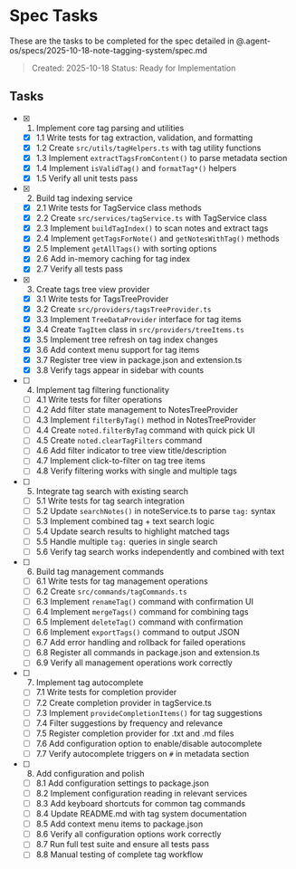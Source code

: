 # Spec Tasks

These are the tasks to be completed for the spec detailed in @.agent-os/specs/2025-10-18-note-tagging-system/spec.md

> Created: 2025-10-18
> Status: Ready for Implementation

## Tasks

- [x] 1. Implement core tag parsing and utilities
  - [x] 1.1 Write tests for tag extraction, validation, and formatting
  - [x] 1.2 Create `src/utils/tagHelpers.ts` with tag utility functions
  - [x] 1.3 Implement `extractTagsFromContent()` to parse metadata section
  - [x] 1.4 Implement `isValidTag()` and `formatTag*()` helpers
  - [x] 1.5 Verify all unit tests pass

- [x] 2. Build tag indexing service
  - [x] 2.1 Write tests for TagService class methods
  - [x] 2.2 Create `src/services/tagService.ts` with TagService class
  - [x] 2.3 Implement `buildTagIndex()` to scan notes and extract tags
  - [x] 2.4 Implement `getTagsForNote()` and `getNotesWithTag()` methods
  - [x] 2.5 Implement `getAllTags()` with sorting options
  - [x] 2.6 Add in-memory caching for tag index
  - [x] 2.7 Verify all tests pass

- [x] 3. Create tags tree view provider
  - [x] 3.1 Write tests for TagsTreeProvider
  - [x] 3.2 Create `src/providers/tagsTreeProvider.ts`
  - [x] 3.3 Implement `TreeDataProvider` interface for tag items
  - [x] 3.4 Create `TagItem` class in `src/providers/treeItems.ts`
  - [x] 3.5 Implement tree refresh on tag index changes
  - [x] 3.6 Add context menu support for tag items
  - [x] 3.7 Register tree view in package.json and extension.ts
  - [x] 3.8 Verify tags appear in sidebar with counts

- [ ] 4. Implement tag filtering functionality
  - [ ] 4.1 Write tests for filter operations
  - [ ] 4.2 Add filter state management to NotesTreeProvider
  - [ ] 4.3 Implement `filterByTag()` method in NotesTreeProvider
  - [ ] 4.4 Create `noted.filterByTag` command with quick pick UI
  - [ ] 4.5 Create `noted.clearTagFilters` command
  - [ ] 4.6 Add filter indicator to tree view title/description
  - [ ] 4.7 Implement click-to-filter on tag tree items
  - [ ] 4.8 Verify filtering works with single and multiple tags

- [ ] 5. Integrate tag search with existing search
  - [ ] 5.1 Write tests for tag search integration
  - [ ] 5.2 Update `searchNotes()` in noteService.ts to parse `tag:` syntax
  - [ ] 5.3 Implement combined tag + text search logic
  - [ ] 5.4 Update search results to highlight matched tags
  - [ ] 5.5 Handle multiple `tag:` queries in single search
  - [ ] 5.6 Verify tag search works independently and combined with text

- [ ] 6. Build tag management commands
  - [ ] 6.1 Write tests for tag management operations
  - [ ] 6.2 Create `src/commands/tagCommands.ts`
  - [ ] 6.3 Implement `renameTag()` command with confirmation UI
  - [ ] 6.4 Implement `mergeTags()` command for combining tags
  - [ ] 6.5 Implement `deleteTag()` command with confirmation
  - [ ] 6.6 Implement `exportTags()` command to output JSON
  - [ ] 6.7 Add error handling and rollback for failed operations
  - [ ] 6.8 Register all commands in package.json and extension.ts
  - [ ] 6.9 Verify all management operations work correctly

- [ ] 7. Implement tag autocomplete
  - [ ] 7.1 Write tests for completion provider
  - [ ] 7.2 Create completion provider in tagService.ts
  - [ ] 7.3 Implement `provideCompletionItems()` for tag suggestions
  - [ ] 7.4 Filter suggestions by frequency and relevance
  - [ ] 7.5 Register completion provider for .txt and .md files
  - [ ] 7.6 Add configuration option to enable/disable autocomplete
  - [ ] 7.7 Verify autocomplete triggers on `#` in metadata section

- [ ] 8. Add configuration and polish
  - [ ] 8.1 Add configuration settings to package.json
  - [ ] 8.2 Implement configuration reading in relevant services
  - [ ] 8.3 Add keyboard shortcuts for common tag commands
  - [ ] 8.4 Update README.md with tag system documentation
  - [ ] 8.5 Add context menu items to package.json
  - [ ] 8.6 Verify all configuration options work correctly
  - [ ] 8.7 Run full test suite and ensure all tests pass
  - [ ] 8.8 Manual testing of complete tag workflow

